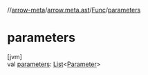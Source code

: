 //[arrow-meta](../../../index.md)/[arrow.meta.ast](../index.md)/[Func](index.md)/[parameters](parameters.md)

# parameters

[jvm]\
val [parameters](parameters.md): [List](https://kotlinlang.org/api/latest/jvm/stdlib/kotlin.collections/-list/index.html)&lt;[Parameter](../-parameter/index.md)&gt;

